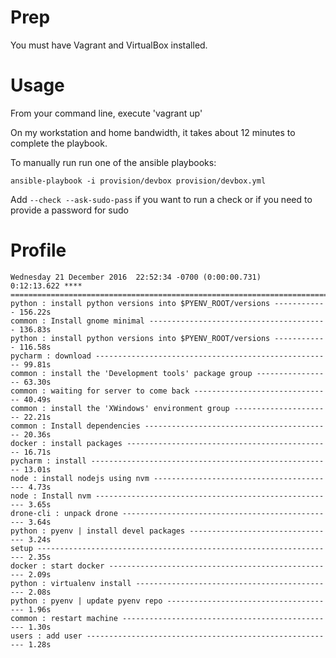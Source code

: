 
# Prep

You must have Vagrant and VirtualBox installed.

# Usage

From your command line, execute 'vagrant up'

On my workstation and home bandwidth, it takes about 12 minutes to complete the playbook.

To manually run run one of the ansible playbooks:

`ansible-playbook -i provision/devbox provision/devbox.yml`

Add `--check --ask-sudo-pass` if you want to run a check or if you need to provide a password for sudo

# Profile
```
Wednesday 21 December 2016  22:52:34 -0700 (0:00:00.731)       0:12:13.622 ****
===============================================================================
python : install python versions into $PYENV_ROOT/versions ------------ 156.22s
common : Install gnome minimal ---------------------------------------- 136.83s
python : install python versions into $PYENV_ROOT/versions ------------ 116.58s
pycharm : download ----------------------------------------------------- 99.81s
common : install the 'Development tools' package group ----------------- 63.30s
common : waiting for server to come back ------------------------------- 40.49s
common : install the 'XWindows' environment group ---------------------- 22.21s
common : Install dependencies ------------------------------------------ 20.36s
docker : install packages ---------------------------------------------- 16.71s
pycharm : install ------------------------------------------------------ 13.01s
node : install nodejs using nvm ----------------------------------------- 4.73s
node : Install nvm ------------------------------------------------------ 3.65s
drone-cli : unpack drone ------------------------------------------------ 3.64s
python : pyenv | install devel packages --------------------------------- 3.24s
setup ------------------------------------------------------------------- 2.35s
docker : start docker --------------------------------------------------- 2.09s
python : virtualenv install --------------------------------------------- 2.08s
python : pyenv | update pyenv repo -------------------------------------- 1.96s
common : restart machine ------------------------------------------------ 1.30s
users : add user -------------------------------------------------------- 1.28s
```
